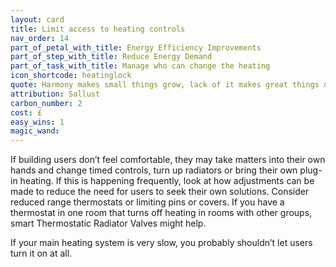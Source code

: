 ```yaml
---
layout: card
title: Limit access to heating controls
nav_order: 14
part_of_petal_with_title: Energy Efficiency Improvements
part_of_step_with_title: Reduce Energy Demand
part_of_task_with_title: Manage who can change the heating
icon_shortcode: heatinglock
quote: Harmony makes small things grow, lack of it makes great things decay.
attribution: Sallust
carbon_number: 2
cost: £
easy_wins: 1
magic_wand: 
---
```


<p>If building users don’t feel comfortable, they may take matters into their own hands and change timed controls, turn up radiators or bring their own plug-in heating. If this is happening frequently, look at how adjustments can be made to reduce the need for users to seek their own solutions. Consider reduced range thermostats or limiting pins or covers. If you have a thermostat in one room that turns off heating in rooms with other groups, smart Thermostatic Radiator Valves might help. </p><p>If your main heating system is very slow, you probably shouldn’t let users turn it on at all. </p> 
